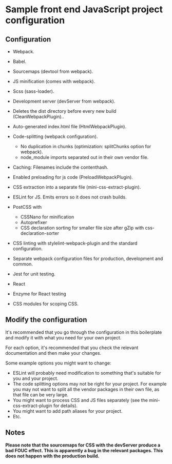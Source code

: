 # Sample front end JavaScript project configuration

## Configuration

- Webpack.
- Babel.
- Sourcemaps (devtool from webpack).
- JS minification (comes with webpack).
- Scss (sass-loader).
- Development server (devServer from webpack).
- Deletes the dist directory before every new build (CleanWebpackPlugin)..
- Auto-generated index.html file (HtmlWebpackPlugin).
- Code-splitting (webpack configuration).
  - No duplication in chunks (optimization: splitChunks option for webpack).
  - node_module imports separated out in their own vendor file.
- Caching: Filenames include the contenthash.
- Enabled preloading for js code (PreloadWebpackPlugin).
- CSS extraction into a separate file (mini-css-extract-plugin).
- ESLint for JS.
    Emits errors so it does not crash builds.
- PostCSS with
  - CSSNano for minification
  - Autoprefixer
  - CSS declaration sorting for smaller file size after gZip with css-declaration-sorter
- CSS linting with stylelint-webpack-plugin and the standard configuration.
- Separate webpack configuration files for production, development and common.
- Jest for unit testing.

- React
- Enzyme for React testing
- CSS modules for scoping CSS.


## Modify the configuration

It's recommended that you go through the configuration in this boilerplate and modify it with what you need for your own project.

For each option, it's recommended that you check the relevant documentation and then make your changes.

Some example options you might want to change:
  - ESLint will probably need modification to something that's suitable for you and your project.
  - The code splitting options may not be right for your project. For example you may not want to split all the vendor packages in their own file, as that file can be very large.
  - You might want to process CSS and JS files separately (see the mini-css-extract-plugin for details).
  - You might want to add path aliases for your project.
  - Etc.


## Notes

**Please note that the sourcemaps for CSS with the devServer produce a bad FOUC effect. This is apparently a bug in the relevant packages. This does not happen with the production build.**
